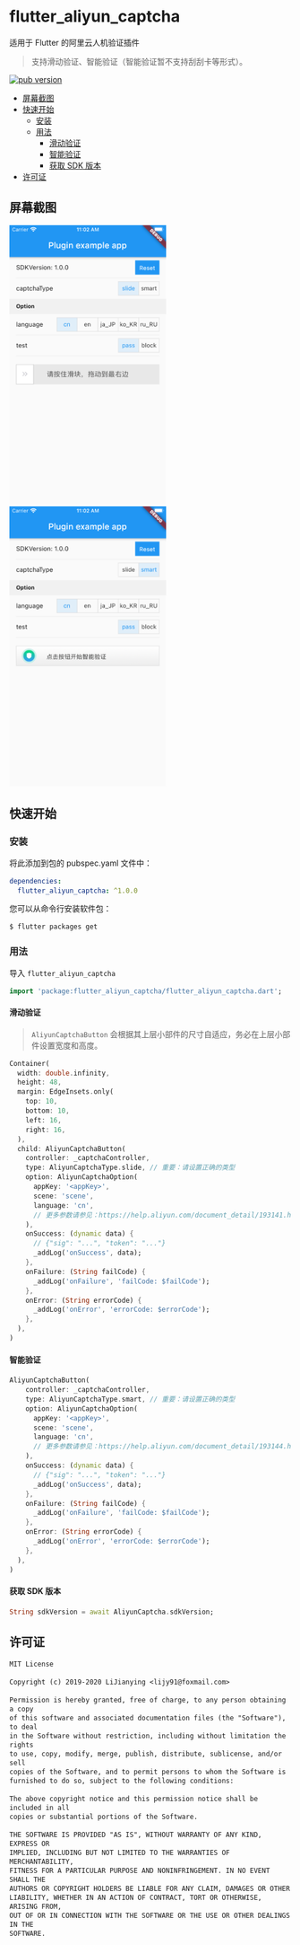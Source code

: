 # flutter_aliyun_captcha

适用于 Flutter 的阿里云人机验证插件

> 支持滑动验证、智能验证（智能验证暂不支持刮刮卡等形式）。

[![pub version][pub-image]][pub-url]

[pub-image]: https://img.shields.io/pub/v/flutter_aliyun_captcha.svg
[pub-url]: https://pub.dev/packages/flutter_aliyun_captcha

<!-- START doctoc generated TOC please keep comment here to allow auto update -->
<!-- DON'T EDIT THIS SECTION, INSTEAD RE-RUN doctoc TO UPDATE -->

- [屏幕截图](#%E5%B1%8F%E5%B9%95%E6%88%AA%E5%9B%BE)
- [快速开始](#%E5%BF%AB%E9%80%9F%E5%BC%80%E5%A7%8B)
  - [安装](#%E5%AE%89%E8%A3%85)
  - [用法](#%E7%94%A8%E6%B3%95)
    - [滑动验证](#%E6%BB%91%E5%8A%A8%E9%AA%8C%E8%AF%81)
    - [智能验证](#%E6%99%BA%E8%83%BD%E9%AA%8C%E8%AF%81)
    - [获取 SDK 版本](#%E8%8E%B7%E5%8F%96-sdk-%E7%89%88%E6%9C%AC)
- [许可证](#%E8%AE%B8%E5%8F%AF%E8%AF%81)

<!-- END doctoc generated TOC please keep comment here to allow auto update -->

## 屏幕截图

<div>
  <img src='/screenshots/flutter_aliyun_captcha-ios-slide.png' width=280>
  <img src='/screenshots/flutter_aliyun_captcha-ios-smart.png' width=280>
</div>

## 快速开始

### 安装

将此添加到包的 pubspec.yaml 文件中：

```yaml
dependencies:
  flutter_aliyun_captcha: ^1.0.0
```

您可以从命令行安装软件包：

```bash
$ flutter packages get
```

### 用法

导入 `flutter_aliyun_captcha`

```dart
import 'package:flutter_aliyun_captcha/flutter_aliyun_captcha.dart';
```

#### 滑动验证

> `AliyunCaptchaButton` 会根据其上层小部件的尺寸自适应，务必在上层小部件设置宽度和高度。

```dart
Container(
  width: double.infinity,
  height: 48,
  margin: EdgeInsets.only(
    top: 10,
    bottom: 10,
    left: 16,
    right: 16,
  ),
  child: AliyunCaptchaButton(
    controller: _captchaController,
    type: AliyunCaptchaType.slide, // 重要：请设置正确的类型
    option: AliyunCaptchaOption(
      appKey: '<appKey>',
      scene: 'scene',
      language: 'cn',
      // 更多参数请参见：https://help.aliyun.com/document_detail/193141.html
    ),
    onSuccess: (dynamic data) {
      // {"sig": "...", "token": "..."}
      _addLog('onSuccess', data);
    },
    onFailure: (String failCode) {
      _addLog('onFailure', 'failCode: $failCode');
    },
    onError: (String errorCode) {
      _addLog('onError', 'errorCode: $errorCode');
    },
  ),
)
```

#### 智能验证

```dart
AliyunCaptchaButton(
    controller: _captchaController,
    type: AliyunCaptchaType.smart, // 重要：请设置正确的类型
    option: AliyunCaptchaOption(
      appKey: '<appKey>',
      scene: 'scene',
      language: 'cn',
      // 更多参数请参见：https://help.aliyun.com/document_detail/193144.html
    ),
    onSuccess: (dynamic data) {
      // {"sig": "...", "token": "..."}
      _addLog('onSuccess', data);
    },
    onFailure: (String failCode) {
      _addLog('onFailure', 'failCode: $failCode');
    },
    onError: (String errorCode) {
      _addLog('onError', 'errorCode: $errorCode');
    },
  ),
)
```

#### 获取 SDK 版本

```dart
String sdkVersion = await AliyunCaptcha.sdkVersion;
```

## 许可证

```
MIT License

Copyright (c) 2019-2020 LiJianying <lijy91@foxmail.com>

Permission is hereby granted, free of charge, to any person obtaining a copy
of this software and associated documentation files (the "Software"), to deal
in the Software without restriction, including without limitation the rights
to use, copy, modify, merge, publish, distribute, sublicense, and/or sell
copies of the Software, and to permit persons to whom the Software is
furnished to do so, subject to the following conditions:

The above copyright notice and this permission notice shall be included in all
copies or substantial portions of the Software.

THE SOFTWARE IS PROVIDED "AS IS", WITHOUT WARRANTY OF ANY KIND, EXPRESS OR
IMPLIED, INCLUDING BUT NOT LIMITED TO THE WARRANTIES OF MERCHANTABILITY,
FITNESS FOR A PARTICULAR PURPOSE AND NONINFRINGEMENT. IN NO EVENT SHALL THE
AUTHORS OR COPYRIGHT HOLDERS BE LIABLE FOR ANY CLAIM, DAMAGES OR OTHER
LIABILITY, WHETHER IN AN ACTION OF CONTRACT, TORT OR OTHERWISE, ARISING FROM,
OUT OF OR IN CONNECTION WITH THE SOFTWARE OR THE USE OR OTHER DEALINGS IN THE
SOFTWARE.
```
